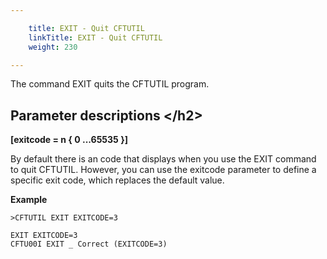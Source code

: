```yaml
---

    title: EXIT - Quit CFTUTIL
    linkTitle: EXIT - Quit CFTUTIL
    weight: 230

---
```

The command EXIT quits the CFTUTIL program.

## Parameter descriptions &lt;/h2>

**\[exitcode = n { 0 ...65535 }\]**

By default there is an code that displays when you use the EXIT command to quit CFTUTIL. However, you can use the exitcode parameter to define a specific exit code, which replaces the default value.

****Example****

```
>CFTUTIL EXIT EXITCODE=3
 
EXIT EXITCODE=3
CFTU00I EXIT _ Correct (EXITCODE=3)
```
